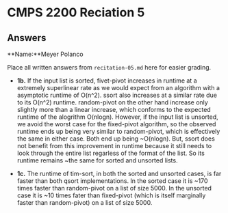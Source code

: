 # CMPS 2200 Reciation 5
## Answers

**Name:**Meyer Polanco


Place all written answers from `recitation-05.md` here for easier grading.







- **1b.**
If the input list is sorted, fivet-pivot increases in runtime at a extremely superlinear rate as we would expect from an algorithm with a asymptotic runtime of O(n^2). ssort also increases at a similar rate due to its O(n^2) runtime. random-pivot on the other hand increase only slightly more than a linear increase, which conforms to the expected runtime of the alogrithm O(nlogn). However, if the input list is unsorted, we avoid the worst case for the fixed-pivot algorithm, so the observed runtime ends up being very similar to random-pivot, which is effectively the same in either case. Both end up being ~O(nlogn). But, ssort does not benefit from this improvement in runtime because it still needs to look through the entire list regarless of the format of the list. So its runtime remains ~the same for sorted and unsorted lists.



- **1c.**
The runtime of tim-sort, in both the sorted and unsorted cases, is far faster than both qsort implementations. In the sorted case it is ~170 times faster than random-pivot on a list of size 5000. In the unsorted case it is ~10 times fater than fixed-pivot (which is itself marginally faster than random-pivot) on a list of size 5000.
